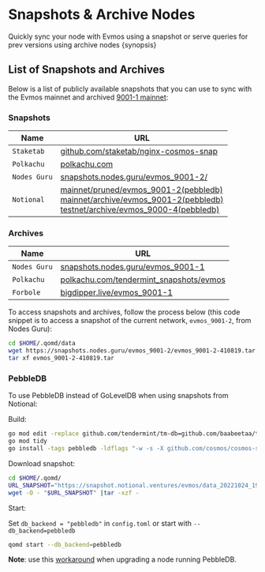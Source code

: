 <!--
order: 6
-->

# Snapshots & Archive Nodes

Quickly sync your node with Evmos using a snapshot or serve queries for prev versions using archive nodes {synopsis}

## List of Snapshots and Archives

Below is a list of publicly available snapshots that you can use to sync with the Evmos mainnet and
archived [9001-1 mainnet](https://github.com/evmos/mainnet/tree/main/evmos_9001-1):

<!-- markdown-link-check-disable -->

### Snapshots

| Name        | URL                                                                     |
| -------------|------------------------------------------------------------------------ |
| `Staketab`   | [github.com/staketab/nginx-cosmos-snap](https://github.com/staketab/nginx-cosmos-snap/blob/main/docs/evmos.md) |
| `Polkachu`   | [polkachu.com](https://www.polkachu.com/tendermint_snapshots/evmos)                   |
| `Nodes Guru` | [snapshots.nodes.guru/evmos_9001-2/](snapshots.nodes.guru/evmos_9001-2/)                   |
| `Notional`   | [mainnet/pruned/evmos_9001-2(pebbledb)](https://snapshot.notional.ventures/evmos/) <br> [mainnet/archive/evmos_9001-2(pebbledb)](https://snapshot.notional.ventures/evmos-archive/) <br> [testnet/archive/evmos_9000-4(pebbledb)](https://snapshot.notional.ventures/evmos-testnet-archive/)                   |

### Archives
<!-- markdown-link-check-disable -->

| Name           | URL                                                                             |
| ---------------|---------------------------------------------------------------------------------|
| `Nodes Guru`   | [snapshots.nodes.guru/evmos_9001-1](https://snapshots.nodes.guru/evmos_9001-1/)                                    |
| `Polkachu`     | [polkachu.com/tendermint_snapshots/evmos](https://www.polkachu.com/tendermint_snapshots/evmos)                           |
| `Forbole`      | [bigdipper.live/evmos_9001-1](https://s3.bigdipper.live.eu-central-1.linodeobjects.com/evmos_9001-1.tar.lz4) |

To access snapshots and archives, follow the process below (this code snippet is to access a snapshot of the current network, `evmos_9001-2`, from Nodes Guru):

```bash
cd $HOME/.qomd/data
wget https://snapshots.nodes.guru/evmos_9001-2/evmos_9001-2-410819.tar
tar xf evmos_9001-2-410819.tar
```

### PebbleDB

To use PebbleDB instead of GoLevelDB when using snapshots from Notional:

Build:

```bash
go mod edit -replace github.com/tendermint/tm-db=github.com/baabeetaa/tm-db@pebble
go mod tidy
go install -tags pebbledb -ldflags "-w -s -X github.com/cosmos/cosmos-sdk/types.DBBackend=pebbledb" ./...
```

Download snapshot:

```bash
cd $HOME/.qomd/
URL_SNAPSHOT="https://snapshot.notional.ventures/evmos/data_20221024_193254.tar.gz"
wget -O - "$URL_SNAPSHOT" |tar -xzf -
```

Start:

Set `db_backend = "pebbledb"` in `config.toml` or start with `--db_backend=pebbledb`

```bash
qomd start --db_backend=pebbledb
```

**Note**: use this [workaround](https://github.com/notional-labs/cosmosia/blob/main/docs/pebbledb.md) when upgrading a node running PebbleDB.
